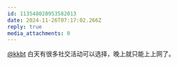```yaml
---
id: 113548028953582013
date: 2024-11-26T07:17:02.266Z
reply: true
media_attachments: 0
---
```


[@kkbt](https://hello.2heng.xin/@kkbt) 白天有很多社交活动可以选择，晚上就只能上上网了。

